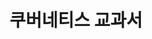---
layout: "writing_by_category"
category: "쿠버네티스-교과서"
permalink: "/writing/category/쿠버네티스-교과서/"
header-img: "assets/owner/hero/archive-bg.jpg"
header-video: "assets/video/metrix2.mp4"
title: "쿠버네티스 교과서"
---